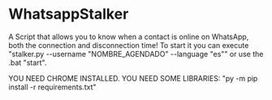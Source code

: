 # WhatsappStalker
A Script that allows you to know when a contact is online on WhatsApp, both the connection and disconnection time!
To start it you can execute "stalker.py --username "NOMBRE_AGENDADO" --language "es"" or use the .bat "start".

YOU NEED CHROME INSTALLED.
YOU NEED SOME LIBRARIES: "py -m pip install -r requirements.txt"
